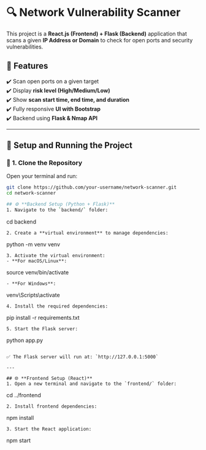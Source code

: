 # 🔍 Network Vulnerability Scanner

This project is a **React.js (Frontend) + Flask (Backend)** application that scans a given **IP Address or Domain** to check for open ports and security vulnerabilities.

## 📌 Features
✔️ Scan open ports on a given target  
✔️ Display **risk level (High/Medium/Low)**  
✔️ Show **scan start time, end time, and duration**  
✔️ Fully responsive **UI with Bootstrap**  
✔️ Backend using **Flask & Nmap API**  

---

## 🚀 Setup and Running the Project

### 🔹 **1. Clone the Repository**
Open your terminal and run:
```sh
git clone https://github.com/your-username/network-scanner.git
cd network-scanner

## ⚙️ **Backend Setup (Python + Flask)**
1. Navigate to the `backend/` folder: 
```
cd backend
```
2. Create a **virtual environment** to manage dependencies: 
```
python -m venv venv
```
3. Activate the virtual environment:
- **For macOS/Linux**:
  ```
  source venv/bin/activate
  ```
- **For Windows**:
  ```
  venv\Scripts\activate
  ```
4. Install the required dependencies: 
```
pip install -r requirements.txt
```
5. Start the Flask server:
```
python app.py
```

✅ The Flask server will run at: `http://127.0.0.1:5000`

---

## 🌐 **Frontend Setup (React)**
1. Open a new terminal and navigate to the `frontend/` folder:
```
cd ../frontend
```
2. Install frontend dependencies:
```
npm install
```
3. Start the React application:
```
npm start
```



